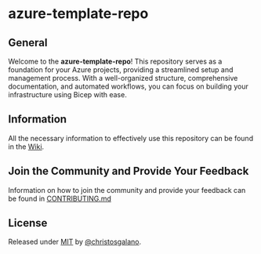 # azure-template-repo

## General

Welcome to the **azure-template-repo**! This repository serves as a foundation for your Azure projects, providing a streamlined setup and management process. With a well-organized structure, comprehensive documentation, and automated workflows, you can focus on building your infrastructure using Bicep with ease.

## Information

All the necessary information to effectively use this repository can be found in the [Wiki](https://github.com/christosgalano/azure-template-repo/wiki).

## Join the Community and Provide Your Feedback

Information on how to join the community and provide your feedback can be found in [CONTRIBUTING.md](CONTRIBUTING.MD)

## License

Released under [MIT](LICENSE) by [@christosgalano](https://github.com/christosgalano).

